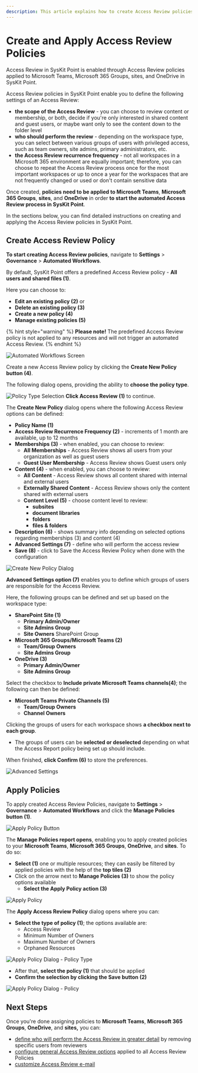 ```yaml
---
description: This article explains how to create Access Review policies and apply them to your Microsoft Teams, Microsoft 365 Groups, sites, and OneDrive in SysKit Point.
---
```



# Create and Apply Access Review Policies

Access Review in SysKit Point is enabled through Access Review policies applied to Microsoft Teams, Microsoft 365 Groups, sites, and OneDrive in SysKit Point.

Access Review policies in SysKit Point enable you to define the following settings of an Access Review:
* **the scope of the Access Review** - you can choose to review content or membership, or both, decide if you're only interested in shared content and guest users, or maybe want only to see the content down to the folder level
* **who should perform the review** - depending on the workspace type, you can select between various groups of users with privileged access, such as team owners, site admins, primary administrators, etc.
* **the Access Review recurrence frequency** - not all workspaces in a Microsoft 365 environment are equally important; therefore, you can choose to repeat the Access Review process once for the most important workspaces or up to once a year for the workspaces that are not frequently changed or used or don't contain sensitive data

Once created, **policies need to be applied to Microsoft Teams**, **Microsoft 365 Groups**, **sites**, and **OneDrive** in order **to start the automated Access Review process in SysKit Point**.

In the sections below, you can find detailed instructions on creating and applying the Access Review policies in SysKit Point.

## Create Access Review Policy

**To start creating Access Review policies**, navigate to **Settings** > **Governance** > **Automated Workflows**.

By default, SysKit Point offers a predefined Access Review policy - **All users and shared files (1)**. 

Here you can choose to:
* **Edit an existing policy (2)** or
* **Delete an existing policy (3)** 
* **Create a new policy (4)**
* **Manage existing policies (5)**

{% hint style="warning" %}
**Please note!** The predefined Access Review policy is not applied to any resources and will not trigger an automated Access Review.
{% endhint %}

![Automated Workflows Screen](../../.gitbook/assets/create-access-review-policies_default-policy.png)

Create a new Access Review policy by clicking the **Create New Policy button (4)**. 

The following dialog opens, providing the ability to **choose the policy type**. 

![Policy Type Selection](../../.gitbook/assets/create-access-review-policies_policy-type.png)
**Click Access Review \(1\)** to continue. 

The **Create New Policy** dialog opens where the following Access Review options can be defined: 
* **Policy Name (1)**
* **Access Review Recurrence Frequency (2)** - increments of 1 month are available, up to 12 months
* **Memberships (3)** - when enabled, you can choose to review:
  * **All Memberships** - Access Review shows all users from your organization as well as guest users
  * **Guest User Membership** - Access Review shows Guest users only
* **Content (4)** - when enabled, you can choose to review:
  * **All Content** - Access Review shows all content shared with internal and external users
  * **Externally Shared Content** - Access Review shows only the content shared with external users
  * **Content Level (5)** - choose content level to review:
    * **subsites**
    * **document libraries**
    * **folders**
    * **files & folders**
* **Description (6)** - shows summary info depending on selected options regarding memberships (3) and content (4)
* **Advanced Settings (7)** - define who will perform the access review 
* **Save (8)** - click to Save the Access Review Policy when done with the configuration

![Create New Policy Dialog](../../.gitbook/assets/create-access-review-policies_create-policy-dialog.png)

**Advanced Settings option (7)** enables you to define which groups of users are responsible for the Access Review. 

Here, the following groups can be defined and set up based on the workspace type:
* **SharePoint Site (1)**
  * **Primary Admin/Owner**
  * **Site Admins Group**
  * **Site Owners** SharePoint Group
* **Microsoft 365 Groups/Microsoft Teams (2)**
  * **Team/Group Owners**
  * **Site Admins Group**
* **OneDrive (3)**
  * **Primary Admin/Owner**
  * **Site Admins Group**
  
Select the checkbox to **Include private Microsoft Teams channels(4)**; the following can then be defined:
* **Microsoft Teams Private Channels (5)** 
  * **Team/Group Owners**
  * **Channel Owners**

Clicking the groups of users for each workspace shows **a checkbox next to each group**. 
  * The groups of users can be **selected or deselected** depending on what the Access Report policy being set up should include.

When finished, **click Confirm (6)** to store the preferences. 

![Advanced Settings](../../.gitbook/assets/create-access-review-policies_advanced-settings.png)

## Apply Policies

To apply created Access Review Policies, navigate to **Settings** > **Governance** > **Automated Workflows** and click the **Manage Policies button (1)**.

![Apply Policy Button](../../.gitbook/assets/create-access-review-policies_apply-policy-button.png)

The **Manage Policies report opens**, enabling you to apply created policies to your **Microsoft Teams**, **Microsoft 365 Groups**, **OneDrive**, and **sites**. To do so:

* **Select (1)** one or multiple resources; they can easily be filtered by applied policies with the help of the **top tiles (2)**
* Click on the arrow next to **Manage Policies (3)** to show the policy options available
  * **Select the Apply Policy action (3)**

![Apply Policy](../../.gitbook/assets/create-access-review-policies_apply-policy.png)

The **Apply Access Review Policy** dialog opens where you can:

* **Select the type of policy (1)**; the options available are:
  * Access Review
  * Minimum Number of Owners
  * Maximum Number of Owners
  * Orphaned Resources

![Apply Policy Dialog - Policy Type](../../.gitbook/assets/create-access-review-policies_apply-policy-dialog.png)

* After that, **select the policy (1)** that should be applied 
* **Confirm the selection by clicking the Save button (2)**

![Apply Policy Dialog - Policy](../../.gitbook/assets/create-access-review-policies_apply-policy-dialog-part-2.png)

## Next Steps

Once you're done assigning policies to **Microsoft Teams**, **Microsoft 365 Groups**, **OneDrive**, and **sites,** you can:
* [define who will perform the Access Review in greater detail](access-review-options.md#manage-reviewers) by removing specific users from reviewers
* [configure general Access Review options](access-review-options.md#review-options) applied to all Access Review Policies
* [customize Access Review e-mail](../../configuration/customize-emails.md#access-review-settings)